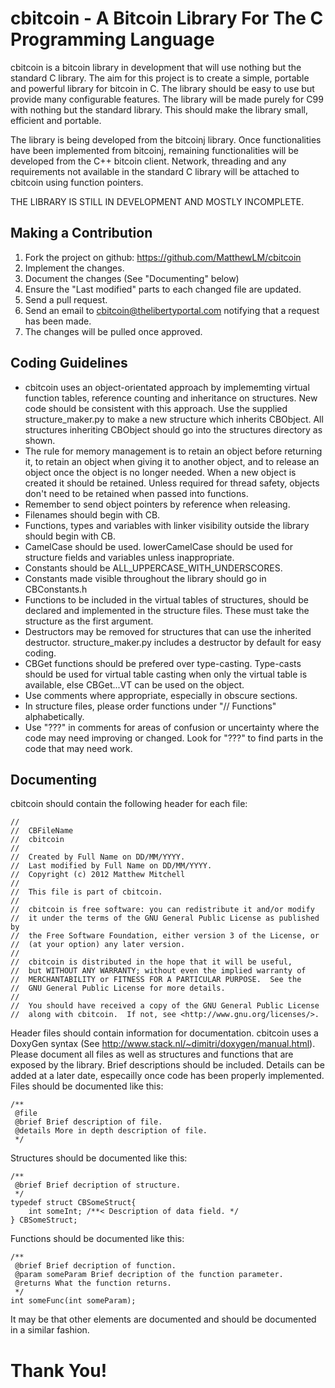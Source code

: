cbitcoin - A Bitcoin Library For The C Programming Language
===========================================================

cbitcoin is a bitcoin library in development that will use nothing but the standard C library. The aim for this project is to create a simple, portable and powerful library for bitcoin in C. The library should be easy to use but provide many configurable features. The library will be made purely for C99 with nothing but the standard library. This should make the library small, efficient and portable.

The library is being developed from the bitcoinj library. Once functionalities have been implemented from bitcoinj, remaining functionalities will be developed from the C++ bitcoin client. Network, threading and any requirements not available in the standard C library will be attached to cbitcoin using function pointers.

THE LIBRARY IS STILL IN DEVELOPMENT AND MOSTLY INCOMPLETE.

Making a Contribution
---------------------

1. Fork the project on github: https://github.com/MatthewLM/cbitcoin
2. Implement the changes.
3. Document the changes (See "Documenting" below)
4. Ensure the "Last modified" parts to each changed file are updated.
5. Send a pull request.
6. Send an email to cbitcoin@thelibertyportal.com notifying that a request has been made.
7. The changes will be pulled once approved.

Coding Guidelines
-----------------

* cbitcoin uses an object-orientated approach by implememting virtual function tables, reference counting and inheritance on structures. New code should be consistent with this approach. Use the supplied structure_maker.py to make a new structure which inherits CBObject. All structures inheriting CBObject should go into the structures directory as shown.
* The rule for memory management is to retain an object before returning it, to retain an object when giving it to another object, and to release an object once the object is no longer needed. When a new object is created it should be retained. Unless required for thread safety, objects don't need to be retained when passed into functions.
* Remember to send object pointers by reference when releasing.
* Filenames should begin with CB.
* Functions, types and variables with linker visibility outside the library should begin with CB.
* CamelCase should be used. lowerCamelCase should be used for structure fields and variables unless inappropriate.
* Constants should be ALL_UPPERCASE_WITH_UNDERSCORES.
* Constants made visible throughout the library should go in CBConstants.h
* Functions to be included in the virtual tables of structures, should be declared and implemented in the structure files. These must take the structure as the first argument.
* Destructors may be removed for structures that can use the inherited destructor. structure_maker.py includes a destructor by default for easy coding.
* CBGet functions should be prefered over type-casting. Type-casts should be used for virtual table casting when only the virtual table is available, else CBGet...VT can be used on the object.
* Use comments where appropriate, especially in obscure sections.
* In structure files, please order functions under "//  Functions" alphabetically.
* Use "???" in comments for areas of confusion or uncertainty where the code may need improving or changed. Look for "???" to find parts in the code that may need work.

Documenting
-----------

cbitcoin should contain the following header for each file:

	//
	//  CBFileName
	//  cbitcoin
	//
	//  Created by Full Name on DD/MM/YYYY.
	//  Last modified by Full Name on DD/MM/YYYY.
	//  Copyright (c) 2012 Matthew Mitchell
	//  
	//  This file is part of cbitcoin.
	//
	//  cbitcoin is free software: you can redistribute it and/or modify
	//  it under the terms of the GNU General Public License as published by
	//  the Free Software Foundation, either version 3 of the License, or
	//  (at your option) any later version.
	//  
	//  cbitcoin is distributed in the hope that it will be useful,
	//  but WITHOUT ANY WARRANTY; without even the implied warranty of
	//  MERCHANTABILITY or FITNESS FOR A PARTICULAR PURPOSE.  See the
	//  GNU General Public License for more details.
	//  
	//  You should have received a copy of the GNU General Public License
	//  along with cbitcoin.  If not, see <http://www.gnu.org/licenses/>.

Header files should contain information for documentation. cbitcoin uses a DoxyGen syntax (See http://www.stack.nl/~dimitri/doxygen/manual.html). Please document all files as well as structures and functions that are exposed by the library. Brief descriptions should be included. Details can be added at a later date, especailly once code has been properly implemented. Files should be documented like this:

	/**
	 @file
	 @brief Brief description of file.
	 @details More in depth description of file.
	 */

Structures should be documented like this:

	/**
	 @brief Brief decription of structure.
	 */
	typedef struct CBSomeStruct{
		int someInt; /**< Description of data field. */
	} CBSomeStruct;

Functions should be documented like this:

	/**
	 @brief Brief decription of function.
	 @param someParam Brief decription of the function parameter.
	 @returns What the function returns.
	 */
	int someFunc(int someParam);
 
It may be that other elements are documented and should be documented in a similar fashion.

Thank You!
==========